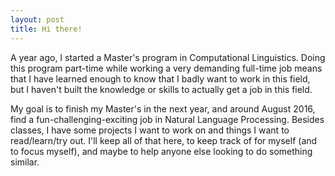 ```yaml
---
layout: post
title: Hi there!
---
```


A year ago, I started a Master's program in Computational Linguistics. Doing this program part-time while working a very demanding full-time job means that I have learned enough to know that I badly want to work in this field, but I haven't built the knowledge or skills to actually get a job in this field.

My goal is to finish my Master's in the next year, and around August 2016, find a fun-challenging-exciting job in Natural Language Processing. Besides classes, I have some projects I want to work on and things I want to read/learn/try out. I'll keep all of that here, to keep track of for myself (and to focus myself), and maybe to help anyone else looking to do something similar.
